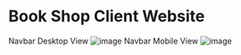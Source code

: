 # Book Shop Client Website
Navbar Desktop View
![image](https://user-images.githubusercontent.com/73699852/199130127-07d50e2c-46a5-4e14-977e-f81691e50292.png)
Navbar Mobile View
![image](https://user-images.githubusercontent.com/73699852/199130158-6ff61b35-73b1-498a-80fd-14ec9b182224.png)

